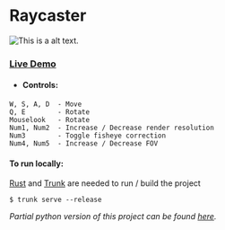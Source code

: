 # Raycaster

![This is a alt text.](/docs/img/screenshot.png "Screenshot.")

### [Live Demo](https://shapur1234.github.io/raycaster/ "Link to live demo (mobile controls not supported)")

* #### Controls:
```
W, S, A, D  - Move
Q, E        - Rotate
Mouselook   - Rotate
Num1, Num2  - Increase / Decrease render resolution
Num3        - Toggle fisheye correction
Num4, Num5  - Increase / Decrease FOV
```

#### To run locally:

[Rust](https://www.rust-lang.org/tools/install) and [Trunk](https://trunkrs.dev/) are needed to run / build the project

```
$ trunk serve --release
```

_Partial python version of this project can be found [here](https://github.com/Shapur1234/Raycast-Python)._
